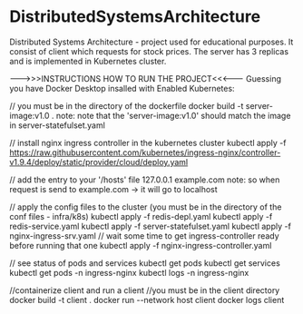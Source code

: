# DistributedSystemsArchitecture

Distributed Systems Architecture - project used for educational purposes. It consist of client which requests for stock prices. The server has 3 replicas and is implemented in Kubernetes cluster.

--->>>INSTRUCTIONS HOW TO RUN THE PROJECT<<<---
Guessing you have Docker Desktop insalled with Enabled Kubernetes:

// you must be in the directory of the dockerfile
docker build -t server-image:v1.0 .
note: note that the 'server-image:v1.0' should match the image in server-statefulset.yaml

// install nginx ingress controller in the kubernetes cluster
kubectl apply -f https://raw.githubusercontent.com/kubernetes/ingress-nginx/controller-v1.9.4/deploy/static/provider/cloud/deploy.yaml

// add the entry to your '/hosts' file
127.0.0.1 example.com
note: so when request is send to example.com -> it will go to localhost

// apply the config files to the cluster (you must be in the directory of the conf files - infra/k8s)
kubectl apply -f redis-depl.yaml
kubectl apply -f redis-service.yaml
kubectl apply -f server-statefulset.yaml
kubectl apply -f nginx-ingress-srv.yaml
// wait some time to get ingress-controller ready before running that one
kubectl apply -f nginx-ingress-controller.yaml

// see status of pods and services
kubectl get pods
kubectl get services
kubectl get pods -n ingress-nginx
kubectl logs <ingress-controller-pod-name> -n ingress-nginx

//containerize client and run a client
//you must be in the client directory
docker build -t client .
docker run --network host client
docker logs client
